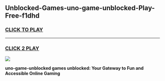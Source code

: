 
## Unblocked-Games-uno-game-unblocked-Play-Free-f1dhd
<h3>
<a href="https://premium76.site?title=uno-game-unblocked&ref=23A">CLICK TO PLAY</a></h3>
<hr>

<h3>
<a href="https://premium76.site?title=uno-game-unblocked&ref=23A">CLICK 2 PLAY</a>
  
</h3>

<a href="https://premium76.site?title=uno-game-unblocked&ref=23A"><img src="https://clearcache.store/games.png"></a>


**uno-game-unblocked games unblocked: Your Gateway to Fun and Accessible Online Gaming**

